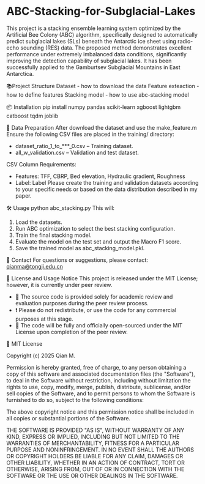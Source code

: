 # ABC-Stacking-for-Subglacial-Lakes
This project is a stacking ensemble learning system optimized by the Artificial Bee Colony (ABC) algorithm, specifically designed to automatically predict subglacial lakes (SLs) beneath the Antarctic ice sheet using radio-echo sounding (RES) data. The proposed method demonstrates excellent performance under extremely imbalanced data conditions, significantly improving the detection capability of subglacial lakes. It has been successfully applied to the Gamburtsev Subglacial Mountains in East Antarctica.

📚Project Structure
Dataset - how to download the data
Feature exteaction - how to define features
Stacking model - how to use abc-stacking model 

📦 Installation
pip install numpy pandas scikit-learn xgboost lightgbm catboost tqdm joblib

📂 Data Preparation
After download the dataset and use the make_feature.m
Ensure the following CSV files are placed in the training/ directory:
- dataset_ratio_1_to_***_0.csv – Training dataset.
- all_w_validation.csv – Validation and test dataset.
  
CSV Column Requirements:
- Features: TFF, CBRP, Bed elevation, Hydraulic gradient, Roughness
- Label: Label
Please create the training and validation datasets according to your specific needs or based on the data distribution described in my paper.

🛠 Usage
python abc_stacking.py
This will:
1. Load the datasets.
2. Run ABC optimization to select the best stacking configuration.
3. Train the final stacking model.
4. Evaluate the model on the test set and output the Macro F1 score.
5. Save the trained model as abc_stacking_model.pkl.
   
📧 Contact
For questions or suggestions, please contact: qianma@tongji.edu.cn

📄 License and Usage Notice
This project is released under the MIT License; however, it is currently under peer review.
- 📖 The source code is provided solely for academic review and evaluation purposes during the peer review process.
- ❗ Please do not  redistribute, or use the code for any commercial purposes at this stage.
- 📅 The code will be fully and officially open-sourced under the MIT License upon completion of the peer review.
  
📜 MIT License

Copyright (c) 2025 Qian M.

Permission is hereby granted, free of charge, to any person obtaining a copy
of this software and associated documentation files (the "Software"), to deal
in the Software without restriction, including without limitation the rights 
to use, copy, modify, merge, publish, distribute, sublicense, and/or sell 
copies of the Software, and to permit persons to whom the Software is 
furnished to do so, subject to the following conditions:

The above copyright notice and this permission notice shall be included in 
all copies or substantial portions of the Software.

THE SOFTWARE IS PROVIDED "AS IS", WITHOUT WARRANTY OF ANY KIND, EXPRESS OR 
IMPLIED, INCLUDING BUT NOT LIMITED TO THE WARRANTIES OF MERCHANTABILITY, 
FITNESS FOR A PARTICULAR PURPOSE AND NONINFRINGEMENT. IN NO EVENT SHALL THE 
AUTHORS OR COPYRIGHT HOLDERS BE LIABLE FOR ANY CLAIM, DAMAGES OR OTHER 
LIABILITY, WHETHER IN AN ACTION OF CONTRACT, TORT OR OTHERWISE, ARISING 
FROM, OUT OF OR IN CONNECTION WITH THE SOFTWARE OR THE USE OR OTHER DEALINGS 
IN THE SOFTWARE.

